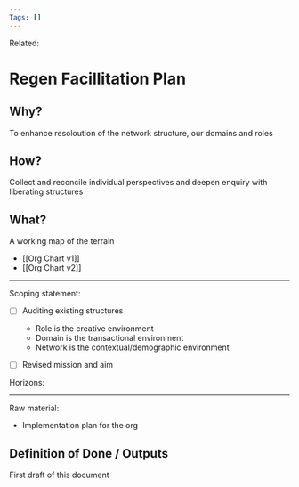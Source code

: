 ```yaml
---
Tags: []
---
```

Related: 
# Regen Facillitation Plan

## Why?
To enhance resoloution of the network structure, our domains and roles

## How?
Collect and reconcile individual perspectives and deepen enquiry with liberating structures

## What?
A working map of the terrain
- [[Org Chart v1]]
- [[Org Chart v2]]

---


Scoping statement:
- [ ] Auditing existing structures
	- Role is the creative environment
	- Domain is the transactional environment
	- Network is the contextual/demographic environment
- [ ] Revised mission and aim


Horizons:



---
Raw material:
- Implementation plan for the org


## Definition of Done / Outputs
First draft of this document